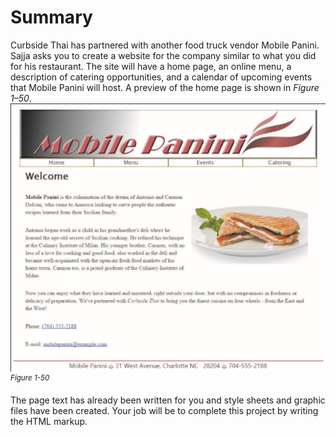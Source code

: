 # Summary

Curbside Thai has partnered with another food truck vendor Mobile Panini. Sajja asks you to create a website for the company similar to what you did for his restaurant. The site will have a home page, an online menu, a description of catering opportunities, and a calendar of upcoming events that Mobile Panini will host. A preview of the home page is shown in _Figure 1–50_.
![A home page preview of Mobile Panini website. Four tabs listed below the heading, Mobile Panini are: Home, Menu, Events, and Catering. The sub-heading, Welcome is shown below the tabs accompanied by three descriptive paragraphs. An image of a sandwich with fillings on a white ceramic plate is shown at the right of the description. A phone number and email address of Mobile Panini are displayed at the bottom of the page. ](../assets/0qAjMbTSS76MJVL8JjKj.png)
<sup>_Figure 1-50_</sup>

The page text has already been written for you and style sheets and graphic files have been created. Your job will be to complete this project by writing the HTML markup.
